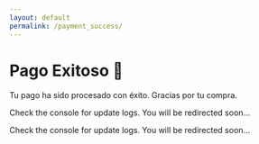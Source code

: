 ```yaml
---
layout: default
permalink: /payment_success/
---
```


# Pago Exitoso 🎉

Tu pago ha sido procesado con éxito. Gracias por tu compra.

<script>
  document.addEventListener('DOMContentLoaded', async function () {
    console.log('Success page loaded.');

    const urlParams = new URLSearchParams(window.location.search);
    console.log('URL Parameters:', Object.fromEntries(urlParams.entries()));

    const paymentSuccess = urlParams.get('payment_success');
    const plan = urlParams.get('plan');

    if (paymentSuccess === 'true' && plan) {
      const user = netlifyIdentity.currentUser();

      if (!user) {
        console.error('No user logged in. Cannot update metadata.');
        return;
      }

      console.log('User found:', user);

      try {
        // Get the JWT token (some updates require authentication)
        const token = await user.jwt();
        console.log('JWT Token received:', token);

        console.log('Updating user metadata with subscription_plan:', plan);

        // Update user metadata
        const updatedUser = await user.update({
          user_metadata: { subscription_plan: plan }
        });

        console.log('Subscription plan updated successfully:', updatedUser);

        // Verify if the update was successful
        if (updatedUser?.user_metadata?.subscription_plan === plan) {
          console.log('User metadata confirmed with updated subscription plan:', updatedUser.user_metadata.subscription_plan);
        } else {
          console.error('User metadata update failed, plan mismatch:', updatedUser.user_metadata);
        }

        // Manually refresh the user session to ensure persistence
        const refreshedUser = await netlifyIdentity.refresh();
        console.log('User metadata after refresh:', refreshedUser);

        if (refreshedUser?.user_metadata?.subscription_plan === plan) {
          console.log('User metadata confirmed after refresh:', refreshedUser.user_metadata.subscription_plan);
        } else {
          console.error('Subscription plan did not persist after refresh:', refreshedUser.user_metadata);
        }

      } catch (error) {
        console.error('Error updating subscription plan:', error);
      }
    } else {
      console.warn('Missing required query parameters (payment_success and/or plan).');
    }
  });
</script>

<p>Check the console for update logs. You will be redirected soon...</p>

<script>
  setTimeout(() => {
    window.location.href = '/dashboard';
  }, 5000); // Redirect in 5 seconds for better UX
</script>

<p>Check the console for update logs. You will be redirected soon...</p>

<script>
  setTimeout(() => {
    window.location.href = '/dashboard';
  }, 30000); // Reduced to 5 seconds for better UX
</script>
